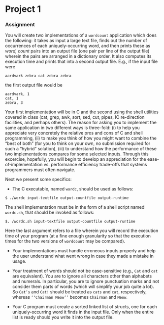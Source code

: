 # Project 1

### Assignment
You will create two implementations of a `wordcount` application which
does the following: it takes as input a large text file, finds out the number
of occurrences of each uniquely-occurring word, and then prints these as
_word, count_ pairs into an output file (one pair per line of the output file)
wherein the pairs are arranged in a dictionary order. It also computes its
execution time and prints that into a second output file. E.g., if the input
file were

    aardvark zebra cat zebra zebra

the first output file would be

    aardvark, 1
    cat, 1
    zebra, 3

Your first implementation will be in C and the second using the shell
utilities covered in class (cat, grep, awk, sort, sed, cut, pipes, IO re-direction
facilities, and perhaps others). The reason for asking you to implement
the same application in two different ways is three-fold: (i) to help you
appreciate very concretely the relative pros and cons of C and shell programming,
(ii) to make you think of how you might want to combine
the “best of both” (for you to think on your own, no submission required
for such a “hybrid” solution), (iii) to understand how the performance of
these two implementations compares for some selected inputs. Through
this excercise, hopefully, you will begin to develop an appreciation for the
ease-of-implementation vs. performance efficiency trade-offs that systems
programmers must often navigate.

Next we present some specifics:
 * The C executable, named `wordc`, should be used as follows:

  `$ ./wordc input-textfile output-countfile output-runtime`
  
  The shell implementation must be in the form of a shell script named
`wordc.sh`, that should be invoked as follows:

  `$. /wordc.sh input-textfile output-countfile output-runtime`

  Here the last argument refers to a file wherein you will record the
execution time of your program (at a fine enough granularity so that
the execution times for the two versions of `wordcount` may be compared).

 * Your implementations must handle erroneous inputs properly and
help the user understand what went wrong in case they made a mistake in usage.

 * Your treatment of words should not be case-sensitive (e.g., `Cat` and
`cat` are equivalent). You are to ignore all characters other than alphabets
and numerals. In particular, you are to ignore punctuation
marks and not consider them parts of words (which will simplify
your job quite a lot). So `Cat’s` and `Cat!` should be treated
as `cats` and `cat`, respectively, whereas `‘‘Chairman Meow’’` becomes
`Chairman` and `Meow`.

 * Your C program must create a sorted linked list of structs, one for
each uniquely-occurring word it finds in the input file. Only when
the entire list is ready should you write it into the output file.
